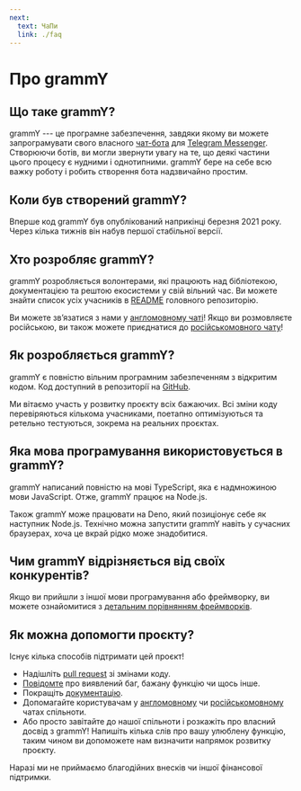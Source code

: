 ```yaml
---
next:
  text: ЧаПи
  link: ./faq
---
```


# Про grammY

## Що таке grammY?

grammY --- це програмне забезпечення, завдяки якому ви можете запрограмувати
свого власного [чат-бота](https://core.telegram.org/bots) для
[Telegram Messenger](https://telegram.org). Створюючи ботів, ви могли звернути
увагу на те, що деякі частини цього процесу є нудними і однотипними. grammY бере
на себе всю важку роботу і робить створення бота надзвичайно простим.

## Коли був створений grammY?

Вперше код grammY був опублікований наприкінці березня 2021 року. Через кілька
тижнів він набув першої стабільної версії.

## Хто розробляє grammY?

grammY розробляється волонтерами, які працюють над бібліотекою, документацією та
рештою екосистеми у свій вільний час. Ви можете знайти список усіх учасників в
[README](https://github.com/grammyjs/grammY#contributors-) головного
репозиторію.

Ви можете звʼязатися з нами у [англомовному чаті](https://t.me/grammyjs)! Якщо
ви розмовляєте російською, ви також можете приєднатися до
[російськомовного чату](https://t.me/grammyjs_ru)!

## Як розробляється grammY?

grammY є повністю вільним програмним забезпеченням з відкритим кодом. Код
доступний в репозиторії на [GitHub](https://github.com/grammyjs/grammY).

Ми вітаємо участь у розвитку проєкту всіх бажаючих. Всі зміни коду перевіряються
кількома учасниками, поетапно оптимізуються та ретельно тестуються, зокрема на
реальних проєктах.

## Яка мова програмування використовується в grammY?

grammY написаний повністю на мові TypeScript, яка є надмножиною мови JavaScript.
Отже, grammY працює на Node.js.

Також grammY може працювати на Deno, який позиціонує себе як наступник Node.js.
Технічно можна запустити grammY навіть у сучасних браузерах, хоча це вкрай рідко
може знадобитися.

## Чим grammY відрізняється від своїх конкурентів?

Якщо ви прийшли з іншої мови програмування або фреймворку, ви можете
ознайомитися з [детальним порівнянням фреймворків](./comparison).

## Як можна допомогти проєкту?

Існує кілька способів підтримати цей проєкт!

- Надішліть [pull request](https://github.com/grammyjs/grammY/pulls) зі змінами
  коду.
- [Повідомте](https://github.com/grammyjs/grammY/issues/new) про виявлений баг,
  бажану функцію чи щось інше.
- Покращіть [документацію](https://github.com/grammyjs/website).
- Допомагайте користувачам у [англомовному](https://t.me/grammyjs) чи
  [російськомовному](https://t.me/grammyjs_ru) чатах спільноти.
- Або просто завітайте до нашої спільноти і розкажіть про власний досвід з
  grammY! Напишіть кілька слів про вашу улюблену функцію, таким чином ви
  допоможете нам визначити напрямок розвитку проєкту.

Наразі ми не приймаємо благодійних внесків чи іншої фінансової підтримки.
